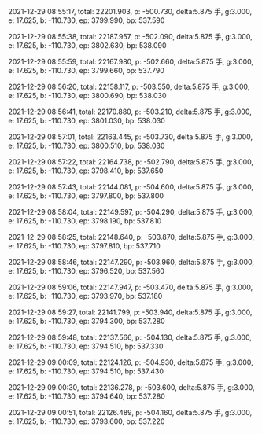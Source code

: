 2021-12-29 08:55:17, total: 22201.903, p: -500.730, delta:5.875 手, g:3.000, e: 17.625, b: -110.730, ep: 3799.990, bp: 537.590

2021-12-29 08:55:38, total: 22187.957, p: -502.090, delta:5.875 手, g:3.000, e: 17.625, b: -110.730, ep: 3802.630, bp: 538.090

2021-12-29 08:55:59, total: 22167.980, p: -502.660, delta:5.875 手, g:3.000, e: 17.625, b: -110.730, ep: 3799.660, bp: 537.790

2021-12-29 08:56:20, total: 22158.117, p: -503.550, delta:5.875 手, g:3.000, e: 17.625, b: -110.730, ep: 3800.690, bp: 538.030

2021-12-29 08:56:41, total: 22170.880, p: -503.210, delta:5.875 手, g:3.000, e: 17.625, b: -110.730, ep: 3801.030, bp: 538.030

2021-12-29 08:57:01, total: 22163.445, p: -503.730, delta:5.875 手, g:3.000, e: 17.625, b: -110.730, ep: 3800.510, bp: 538.030

2021-12-29 08:57:22, total: 22164.738, p: -502.790, delta:5.875 手, g:3.000, e: 17.625, b: -110.730, ep: 3798.410, bp: 537.650

2021-12-29 08:57:43, total: 22144.081, p: -504.600, delta:5.875 手, g:3.000, e: 17.625, b: -110.730, ep: 3797.800, bp: 537.800

2021-12-29 08:58:04, total: 22149.597, p: -504.290, delta:5.875 手, g:3.000, e: 17.625, b: -110.730, ep: 3798.190, bp: 537.810

2021-12-29 08:58:25, total: 22148.640, p: -503.870, delta:5.875 手, g:3.000, e: 17.625, b: -110.730, ep: 3797.810, bp: 537.710

2021-12-29 08:58:46, total: 22147.290, p: -503.960, delta:5.875 手, g:3.000, e: 17.625, b: -110.730, ep: 3796.520, bp: 537.560

2021-12-29 08:59:06, total: 22147.947, p: -503.470, delta:5.875 手, g:3.000, e: 17.625, b: -110.730, ep: 3793.970, bp: 537.180

2021-12-29 08:59:27, total: 22141.799, p: -503.940, delta:5.875 手, g:3.000, e: 17.625, b: -110.730, ep: 3794.300, bp: 537.280

2021-12-29 08:59:48, total: 22137.566, p: -504.130, delta:5.875 手, g:3.000, e: 17.625, b: -110.730, ep: 3794.510, bp: 537.330

2021-12-29 09:00:09, total: 22124.126, p: -504.930, delta:5.875 手, g:3.000, e: 17.625, b: -110.730, ep: 3794.510, bp: 537.430

2021-12-29 09:00:30, total: 22136.278, p: -503.600, delta:5.875 手, g:3.000, e: 17.625, b: -110.730, ep: 3794.640, bp: 537.280

2021-12-29 09:00:51, total: 22126.489, p: -504.160, delta:5.875 手, g:3.000, e: 17.625, b: -110.730, ep: 3793.600, bp: 537.220